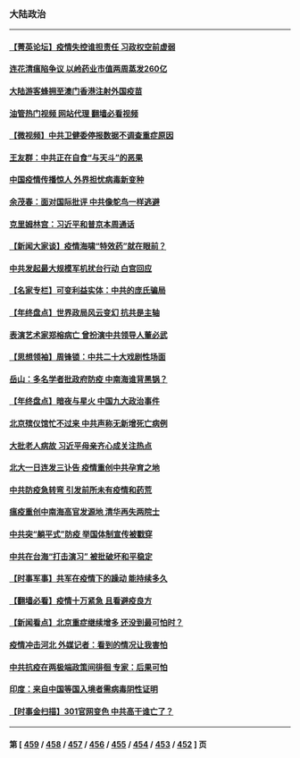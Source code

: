 ### 大陆政治
---
#### [【菁英论坛】疫情失控谁担责任 习政权空前虚弱](../../pages/ncid277/n13892293.md?12270845) 
#### [连花清瘟陷争议 以岭药业市值两周蒸发260亿](../../pages/ncid277/n13892219.md?12270845) 
#### [大陆游客蜂拥至澳门香港注射外国疫苗](../../pages/ncid277/n13892276.md?12270845) 
#### [油管热门视频 网站代理 翻墙必看视频](http://138.2.39.72:81/youtube.html?epic-marker?12270845)
#### [【微视频】中共卫健委停报数据不调查重症原因](../../pages/ncid277/n13892191.md?12270845) 
#### [王友群：中共正在自食“与天斗”的恶果](../../pages/ncid277/n13892262.md?12270845) 
#### [中国疫情传播惊人 外界担忧病毒新变种](../../pages/ncid277/n13892265.md?12270845) 
#### [余茂春：面对国际批评 中共像鸵鸟一样逃避](../../pages/ncid277/n13892250.md?12270845) 
#### [克里姆林宫：习近平和普京本周通话](../../pages/ncid277/n13892138.md?12270845) 
#### [【新闻大家谈】疫情海啸“特效药”就在眼前？](../../pages/ncid277/n13892157.md?12270845) 
#### [中共发起最大规模军机扰台行动 白宫回应](../../pages/ncid277/n13892220.md?12270845) 
#### [【名家专栏】可变利益实体：中共的庞氏骗局](../../pages/ncid277/n13891659.md?12270845) 
#### [【年终盘点】世界政局风云变幻 抗共是主轴](../../pages/ncid277/n13885726.md?12270845) 
#### [表演艺术家郑榕病亡 曾扮演中共领导人董必武](../../pages/ncid277/n13892004.md?12270845) 
#### [【思想领袖】周锋锁：中共二十大戏剧性场面](../../pages/ncid277/n13882331.md?12270845) 
#### [岳山：多名学者批政府防疫 中南海谁背黑锅？](../../pages/ncid277/n13891807.md?12270845) 
#### [【年终盘点】暗夜与星火 中国九大政治事件](../../pages/ncid277/n13891171.md?12270845) 
#### [北京殡仪馆忙不过来 中共声称无新增死亡病例](../../pages/ncid277/n13891785.md?12270845) 
#### [大批老人病故 习近平母亲齐心成关注热点](../../pages/ncid277/n13891779.md?12270845) 
#### [北大一日连发三讣告 疫情重创中共孕育之地](../../pages/ncid277/n13891518.md?12270845) 
#### [中共防疫急转弯 引发前所未有疫情和药荒](../../pages/ncid277/n13891787.md?12270845) 
#### [瘟疫重创中南海高官发源地 清华再失两院士](../../pages/ncid277/n13891777.md?12270845) 
#### [中共突“躺平式”防疫 举国体制宣传被戳穿](../../pages/ncid277/n13891770.md?12270845) 
#### [中共在台海“打击演习” 被批破坏和平稳定](../../pages/ncid277/n13891734.md?12270845) 
#### [【时事军事】共军在疫情下的躁动 能持续多久](../../pages/ncid277/n13891569.md?12270845) 
#### [【翻墙必看】疫情十万紧急 且看避疫良方](../../pages/ncid277/n13891426.md?12270845) 
#### [【新闻看点】北京重症继续增多 还没到最可怕时？](../../pages/ncid277/n13891184.md?12270845) 
#### [疫情冲击河北 外媒记者：看到的情况让我害怕](../../pages/ncid277/n13891260.md?12270845) 
#### [中共抗疫在两极端政策间徘徊 专家：后果可怕](../../pages/ncid277/n13891235.md?12270845) 
#### [印度：来自中国等国入境者需病毒阴性证明](../../pages/ncid277/n13891215.md?12270845) 
#### [【时事金扫描】301官网变色 中共高干谁亡了？](../../pages/ncid277/n13891154.md?12270845) 

---
#### 第 [ [459](./459.md?12270845) / [458](./458.md?12270845) / [457](./457.md?12270845) / [456](./456.md?12270845) / [455](./455.md?12270845) / [454](./454.md?12270845) / [453](./453.md?12270845) / [452](./452.md?12270845) ] 页
